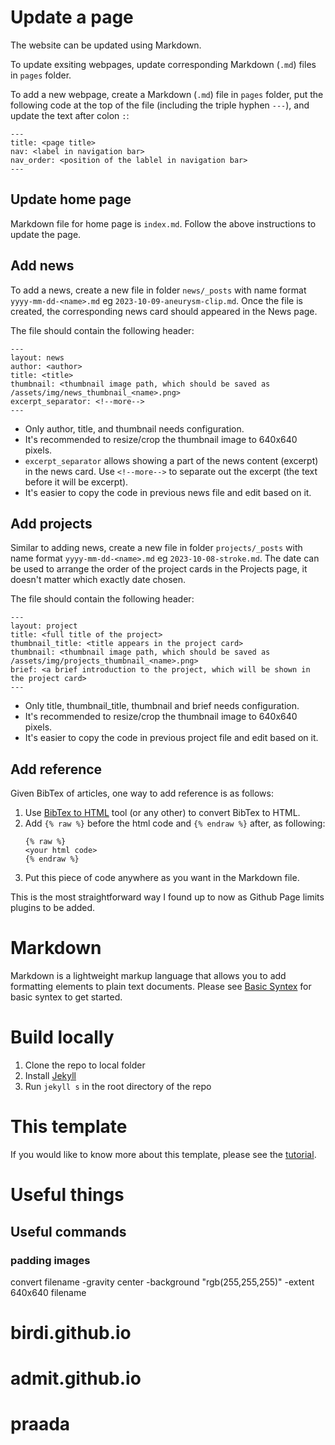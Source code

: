 # Update a page 
The website can be updated using Markdown. 

To update exsiting webpages, update corresponding Markdown (`.md`) files in `pages` folder. 

To add a new webpage, create a Markdown  (`.md`) file in `pages` folder, put the following code at the top of the file (including the triple hyphen `---`), and update the text after colon `:`:
```
---
title: <page title>
nav: <label in navigation bar>
nav_order: <position of the lablel in navigation bar>
---
```
## Update home page
Markdown file for home page is `index.md`. Follow the above instructions to update the page.

## Add news
To add a news, create a new file in folder `news/_posts` with name format `yyyy-mm-dd-<name>.md` eg `2023-10-09-aneurysm-clip.md`. Once the file is created, the corresponding news card should appeared in the News page. 

The file should contain the following header:
```
---
layout: news
author: <author>
title: <title>
thumbnail: <thumbnail image path, which should be saved as /assets/img/news_thumbnail_<name>.png>
excerpt_separator: <!--more-->
---
```
 - Only author, title, and thumbnail needs configuration. 
 - It's recommended to resize/crop the thumbnail image to 640x640 pixels.
 - `excerpt_separator` allows showing a part of the news content (excerpt) in the news card. Use `<!--more-->` to separate out the excerpt (the text before it will be excerpt).
 - It's easier to copy the code in previous news file and edit based on it.

## Add projects
Similar to adding news, create a new file in folder `projects/_posts` with name format `yyyy-mm-dd-<name>.md` eg `2023-10-08-stroke.md`. The date can be used to arrange the order of the project cards in the Projects page, it doesn't matter which exactly date chosen. 

The file should contain the following header:
```
---
layout: project
title: <full title of the project>
thumbnail_title: <title appears in the project card>
thumbnail: <thumbnail image path, which should be saved as /assets/img/projects_thumbnail_<name>.png>
brief: <a brief introduction to the project, which will be shown in the project card>
---
```
 - Only title, thumbnail_title, thumbnail and brief needs configuration. 
 - It's recommended to resize/crop the thumbnail image to 640x640 pixels.
 - It's easier to copy the code in previous project file and edit based on it.

## Add reference
Given BibTex of articles, one way to add reference is as follows:
1. Use [BibTex to HTML](https://asouqi.github.io/bibtex-converter/) tool (or any other) to convert BibTex to HTML.
2. Add `{% raw %}` before the html code and `{% endraw %}` after, as following:
   ```
   {% raw %}
   <your html code>
   {% endraw %}
   ``` 
3. Put this piece of code anywhere as you want in the Markdown file.

This is the most straightforward way I found up to now as Github Page limits plugins to be added.

# Markdown
Markdown is a lightweight markup language that allows you to add formatting elements to plain text documents. Please see [Basic Syntex](https://www.markdownguide.org/basic-syntax#headings) for basic syntex to get started.


# Build locally
1. Clone the repo to local folder
2. Install [Jekyll](https://jekyllrb.com/docs/installation/)
3. Run `jekyll s` in the root directory of the repo

# This template
If you would like to know more about this template, please see the [tutorial](https://evanwill.github.io/go-go-ghpages-b/).

# Useful things
## Useful commands
### padding images
convert filename -gravity center -background "rgb(255,255,255)" -extent 640x640 filename 

# birdi.github.io
# admit.github.io
# praada
